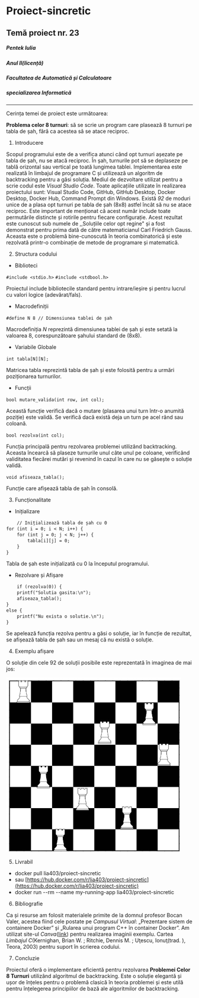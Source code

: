 # Proiect-sincretic
## Temă proiect nr. 23

##### Pentek Iulia 
##### Anul II(licență)
##### Facultatea de Automatică și Calculatoare
##### specializarea Informatică

---

Cerința temei de proiect este următoarea:

**Problema celor 8 turnuri**: să se scrie un program care plasează 8 turnuri pe tabla de șah, fără ca acestea să se atace reciproc.

1. Introducere

Scopul programului este de a verifica atunci când opt turnuri așezate pe tabla de șah, nu se atacă reciproc. 
În șah, turnurile pot să se deplaseze pe tablă orizontal sau vertical pe toată lungimea tablei. 
Implementarea este realizată în limbajul de programare C și utilizează un algoritm de backtracking pentru a găsi soluția.
Mediul de dezvoltare utilizat pentru a scrie codul este *Visual Studio Code*. Toate aplicațiile utilizate în realizarea proiectului sunt: Visual Studio Code, GitHub, GitHub Desktop, Docker Desktop, Docker Hub, Command Prompt din Windows.
Există *92* de moduri unice de a plasa opt turnuri pe tabla de șah (8x8) astfel încât să nu se atace reciproc. 
Este important de menționat că acest număr include toate permutările distincte și rotirile pentru fiecare configurație. 
Acest rezultat este cunoscut sub numele de ,,Soluțiile celor opt regine" și a fost demonstrat pentru prima dată de către matematicianul Carl Friedrich Gauss. 
Aceasta este o problemă bine-cunoscută în teoria combinatorică și este rezolvată printr-o combinație de metode de programare și matematică.

2. Structura codului 

- Biblioteci

`#include <stdio.h>`
`#include <stdbool.h>`

Proiectul include bibliotecile standard pentru intrare/ieșire și pentru lucrul cu valori logice (adevărat/fals).

- Macrodefiniții

`#define N 8 // Dimensiunea tablei de șah`

Macrodefiniția *N* reprezintă dimensiunea tablei de șah și este setată la valoarea 8, corespunzătoare șahului standard de (8x8).

- Variabile Globale

`int tabla[N][N];`

Matricea tabla reprezintă tabla de șah și este folosită pentru a urmări poziționarea turnurilor.

- Funcții 

`bool mutare_valida(int row, int col);`

Această funcție verifică dacă o mutare (plasarea unui turn într-o anumită poziție) este validă. Se verifică dacă există deja un turn pe acel rând sau coloană.

`bool rezolva(int col);`

Funcția principală pentru rezolvarea problemei utilizând backtracking. Aceasta încearcă să plaseze turnurile unul câte unul pe coloane, verificând validitatea fiecărei mutări și revenind în cazul în care nu se găsește o soluție validă.

`void afiseaza_tabla();`

Funcție care afișează tabla de șah în consolă.

3. Funcționalitate 
 
- Inițializare

```
    // Inițializează tabla de șah cu 0
for (int i = 0; i < N; i++) {
    for (int j = 0; j < N; j++) {
        tabla[i][j] = 0;
    }
}
```

Tabla de șah este inițializată cu 0 la începutul programului.

- Rezolvare și Afișare

```
    if (rezolva(0)) {
    printf("Solutia gasita:\n");
    afiseaza_tabla();
}
else {
    printf("Nu exista o solutie.\n");
}
```

Se apelează funcția rezolva pentru a găsi o soluție, iar în funcție de rezultat, se afișează tabla de șah sau un mesaj că nu există o soluție.

4. Exemplu afișare

O soluție din cele 92 de soluții posibile este reprezentată în imaginea de mai jos:

![Tabla de șah](img.jpg)

5. Livrabil

- docker pull lia403/proiect-sincretic  
- sau [https://hub.docker.com/r/lia403/proiect-sincretic](https://hub.docker.com/r/lia403/proiect-sincretic)
- docker run --rm --name my-running-app lia403/proiect-sincretic

6. Bibliografie

Ca și resurse am folosit materialele primite de la domnul profesor Bocan Valer, acestea fiind cele postate pe *Campusul Virtual*: „Prezentare sistem de containere Docker” și „Rularea unui program C++ în container Docker”.
Am utilizat site-ul *Canva*([link](https://www.canva.com/)) pentru realizarea imaginii exemplu. 
Cartea *Limbajul C*(Kernighan, Brian W. ; Ritchie, Dennis M. ; Uţescu, Ionuţ(trad. ), Teora, 2003) pentru suport în scrierea codului.

7. Concluzie

Proiectul oferă o implementare eficientă pentru rezolvarea **Problemei Celor 8 Turnuri** utilizând algoritmul de backtracking. Este o soluție elegantă și ușor de înțeles pentru o problemă clasică în teoria problemei și este utilă pentru înțelegerea principiilor de bază ale algoritmilor de backtracking.